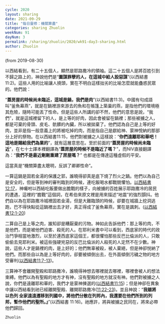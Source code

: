 ```yaml
---
cycle: 2020
layout: sharing
date: 2021-09-29
title: "每日靈修：機關算盡"
categories: sharing Zhuolin
weekNum: 91
dayNum: 3
permalink: /sharing/zhuolin/2020/wk91-day3-sharing.html
author: Zhuolin
---
```

(from 2019-08-30)

以西結看到，有二十五個人，顯然是耶路撒冷的領袖。這二十五個人是將百姓引到不歸之路上的，神說他們是“**圖謀罪孽的人，在這城中給人設惡謀**”(以西結書11:2)。這些人用的比喻讓人撓頭，實在不明白這樣拙劣的比喻怎麼就能蠱惑民眾的。他們說：    

“**蓋房屋的時候尚未臨近，這城是鍋，我們是肉**”(以西結書11:3)。中國有句成語叫“釜魚幕燕”，就是在鍋裡游來游去的魚和在帳篷上築巢的燕，是指他們的環境極其危險，隨時可能丟了性命。但是這些人所講的卻不然，他們的意思是說，“我們”，就是這城裡留下的人，是上等的好肉，因此會被留在鍋裡；那些被擄之人，都是可棄的骨頭、皮毛、骯髒的內臟，所以被拋棄了。他們認為自己是上等的好肉，並非是指一般意義上的將被吃掉的肉，而是指自己是獻給神、蒙神悅納的那部分上好的祭物。在以西結書11:15，他們對被擄之人這樣說：“**你們遠離耶和華吧！這地是賜給我們為業的**”，就有這層意思在。至於前面的“**蓋房屋的時候尚未臨近**”，在七十士譯本裡翻譯為“**蓋房屋的時候不是臨近了嗎？**”，而NIV直接翻譯為：“**我們不是最近剛剛重建了房屋嗎？**” 也都是在傳達這種虛假的平安。    

這當真是“機關算盡太聰明，反誤了卿卿性命”。    

一算這鍋是固若金湯的保護之郭，誰曉得卻真是底下燒了烈火之鍋。他們以為自己是安全的，但是等到神的審判臨到的時候，連吃飯喝水都戰兢懼怕。[以西結書12:17](https：//www.biblegateway.com/quicksearch/？quicksearch=以西結書12:17&qs_version=CUVMPT)，神囑咐以西結吃飯要做出膽戰的樣子，向被擄的百姓展示耶路撒冷的居民的遭遇，這裡的“膽戰”這個詞，在希伯來原文裡是用來描述“地震”的強烈顫抖。他們自以為在耶路撒冷城裡固若金湯，但是大難臨頭的時候，卻要在城牆上挖洞逃跑，巴不得快點從這鍋裡出去才好，真正得成了釜魚幕燕，實在是諷刺。([以西結書12:1-20](https：//www.biblegateway.com/quicksearch/？quicksearch=以西結書12:1-20&qs_version=CUVMPT))    

二算自己是上等之肉，誰知卻是糟厭棄的污物。神如此告訴他們：那上等的肉，不是他們，而是被他們迫害、殺死的人。在耶利米書中可以看到，西底家的時代的政治鬥爭相當地激烈，以至於連西底家這個王，都很懼怕那些反巴比倫派的人，只敢偷偷去見耶利米。被這些強硬兇惡的反巴比倫派的人殺死的人定然不在少數。神說，這些人才是鍋裡的肉，是上好的；他們無辜被殺，被人棄絕，但是神卻悦納了他們。而那些自以為是上等好肉的，卻要被傾倒出去，在外面傾倒污穢之物的地方受審判([以西結書11:7-13](https：//www.biblegateway.com/quicksearch/？quicksearch=以西結書11:7-13&qs_version=CUVMPT))。    

三算神不會離開聖殿和耶路撒冷，誰曉得神想去哪裡就去哪裡，哪裡會被人的想法束縛。他們以為有聖殿的地方才有神，沒有聖殿的地方就沒有神。他們對被擄之人說，你們是遠離耶和華的，我們才是蒙神揀選的([以西結書11:15](https：//www.biblegateway.com/quicksearch/？quicksearch=以西結書11:15&qs_version=CUVMPT))；但是神卻在異象中讓以西結看到祂已經離開聖殿、離開耶路撒冷([11:22-23](https：//www.biblegateway.com/quicksearch/？quicksearch=以西結書11:22-23&qs_version=CUVMPT))。並且神說：“**我雖將 以色列 全家遠遠遷移到列國中，將他們分散在列邦內，我還要在他們所到的列邦，暫作他們的聖所。』**”(以西結書 11:16)。祂應許，將與被擄之民同在，將來必帶他們歸回。    

`Zhuolin`    
